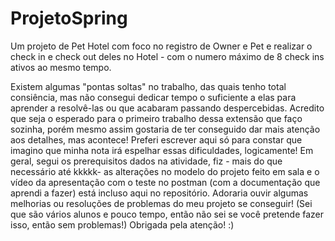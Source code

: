# ProjetoSpring

Um projeto de Pet Hotel com foco no registro de Owner e Pet e realizar o check in e check out deles no Hotel - com o numero máximo de 8 check ins ativos ao mesmo tempo. 

Existem algumas "pontas soltas" no trabalho, das quais tenho total consiência, mas não consegui dedicar tempo o suficiente a elas para aprender a resolvê-las ou que acabaram passando despercebidas. Acredito que 
seja o esperado para o primeiro trabalho dessa extensão que faço sozinha, porém mesmo assim gostaria de ter conseguido dar mais atenção aos detalhes, mas acontece! Preferi escrever aqui só para constar que
imagino que minha nota irá espelhar essas dificuldades, logicamente!
Em geral, segui os prerequisitos dados na atividade, fiz - mais do que necessário até kkkkk- as alterações no modelo do projeto feito em sala e o vídeo da apresentação com o teste no postman (com a documentação 
que aprendi a fazer) está incluso aqui no repositório. 
Adoraria ouvir algumas melhorias ou resoluções de problemas do meu projeto se conseguir! (Sei que são vários alunos e pouco tempo, então não sei se você pretende fazer isso, então sem problemas!)
Obrigada pela atenção! 
:)

